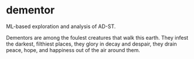 # dementor
ML-based exploration and analysis of AD-ST.

  Dementors are among the foulest creatures that walk this earth. They infest the darkest, filthiest places, they glory in decay and despair, they drain peace, hope, and happiness out of the air around them.
